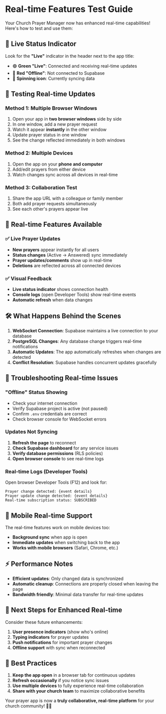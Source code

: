 # Real-time Features Test Guide

Your Church Prayer Manager now has enhanced real-time capabilities! Here's how to test and use them:

## 🔴 Live Status Indicator

Look for the **"Live"** indicator in the header next to the app title:
- 🟢 **Green "Live"**: Connected and receiving real-time updates
- 🔴 **Red "Offline"**: Not connected to Supabase
- 🔄 **Spinning icon**: Currently syncing data

## 🧪 Testing Real-time Updates

### Method 1: Multiple Browser Windows
1. Open your app in **two browser windows** side by side
2. In one window, add a new prayer request
3. Watch it appear **instantly** in the other window
4. Update prayer status in one window
5. See the change reflected immediately in both windows

### Method 2: Multiple Devices
1. Open the app on your **phone and computer**
2. Add/edit prayers from either device
3. Watch changes sync across all devices in real-time

### Method 3: Collaboration Test
1. Share the app URL with a colleague or family member
2. Both add prayer requests simultaneously  
3. See each other's prayers appear live

## 🚀 Real-time Features Available

### ✅ Live Prayer Updates
- **New prayers** appear instantly for all users
- **Status changes** (Active → Answered) sync immediately  
- **Prayer updates/comments** show up in real-time
- **Deletions** are reflected across all connected devices

### ✅ Visual Feedback
- **Live status indicator** shows connection health
- **Console logs** (open Developer Tools) show real-time events
- **Automatic refresh** when data changes

## 🛠 What Happens Behind the Scenes

1. **WebSocket Connection**: Supabase maintains a live connection to your database
2. **PostgreSQL Changes**: Any database change triggers real-time notifications
3. **Automatic Updates**: The app automatically refreshes when changes are detected
4. **Conflict Resolution**: Supabase handles concurrent updates gracefully

## 🐛 Troubleshooting Real-time Issues

### "Offline" Status Showing
- Check your internet connection
- Verify Supabase project is active (not paused)
- Confirm `.env` credentials are correct
- Check browser console for WebSocket errors

### Updates Not Syncing
1. **Refresh the page** to reconnect
2. **Check Supabase dashboard** for any service issues
3. **Verify database permissions** (RLS policies)
4. **Open browser console** to see real-time logs

### Real-time Logs (Developer Tools)
Open browser Developer Tools (F12) and look for:
```
Prayer change detected: {event details}
Prayer update change detected: {event details}  
Real-time subscription status: SUBSCRIBED
```

## 📱 Mobile Real-time Support

The real-time features work on mobile devices too:
- **Background sync** when app is open
- **Immediate updates** when switching back to the app
- **Works with mobile browsers** (Safari, Chrome, etc.)

## ⚡ Performance Notes

- **Efficient updates**: Only changed data is synchronized
- **Automatic cleanup**: Connections are properly closed when leaving the page
- **Bandwidth friendly**: Minimal data transfer for real-time updates

## 🔮 Next Steps for Enhanced Real-time

Consider these future enhancements:
1. **User presence indicators** (show who's online)
2. **Typing indicators** for prayer updates
3. **Push notifications** for important prayer changes
4. **Offline support** with sync when reconnected

## 🎯 Best Practices

1. **Keep the app open** in a browser tab for continuous updates
2. **Refresh occasionally** if you notice sync issues
3. **Use multiple devices** to fully experience real-time collaboration
4. **Share with your church team** to maximize collaborative benefits

Your prayer app is now a **truly collaborative, real-time platform** for your church community! 🙏✨
